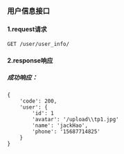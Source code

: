 ### 用户信息接口
#### 1.request请求
```
GET /user/user_info/
```
#### 2.response响应
##### 成功响应：
```
{	
	'code': 200,
    'user': {
        'id': 1
        'avatar': '/upload\\tp1.jpg'
        'name': 'jackHao',
        'phone': '15687714825'
    }
}
```



